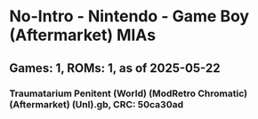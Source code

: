 # No-Intro - Nintendo - Game Boy (Aftermarket) MIAs
## Games: 1, ROMs: 1, as of 2025-05-22

### Traumatarium Penitent (World) (ModRetro Chromatic) (Aftermarket) (Unl).gb, CRC: 50ca30ad
